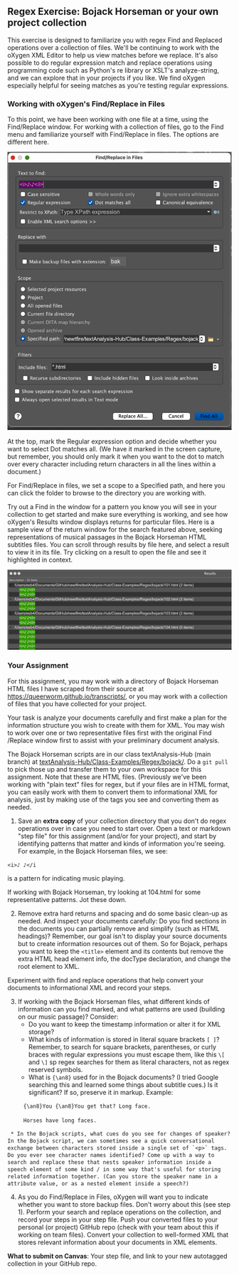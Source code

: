 ## Regex Exercise: Bojack Horseman or your own project collection

This exercise is designed to familiarize you with regex Find and Replaced operations over a collection of files. We'll be continuing to work with the oXygen XML Editor to help us view matches before we replace. It's also possible to do regular expression match and replace operations using programming code such as Python's re library or XSLT's analyze-string, and we can explore that in your projects if you like. We find oXygen especially helpful for seeing matches as you're testing regular expressions.

### Working with oXygen's Find/Replace in Files
To this point, we have been working with one file at a time, using the Find/Replace window. For working with a collection of files, go to the Find menu and familiarize yourself with Find/Replace in files. The options are different here. 

<img width="600" alt="oxygenFindReplaceFiles" src="oxygenFindReplaceFiles.png">

At the top, mark the Regular expression option and decide whether you want to select Dot matches all. (We have it marked in the screen capture, but remember, you should only mark it when you want to the dot to match over every character including return characters in all the lines within a document.) 

For Find/Replace in files, we set a scope to a Specified path, and here you can click the folder to browse to the directory you are working with. 

Try out a Find in the window for a pattern you know you will see in your collection to get started and make sure everything is working, and see how oXygen's Results window displays returns for particular files. Here is a sample view of the return window for the search featured above, seeking representations of musical passages in the Bojack Horseman HTML subtitles files. You can scroll through results by file here, and select a result to view it in its file. Try clicking on a result to open the file and see it highlighted in context. 


<img width="600" alt="oxygenFindReplaceFiles" src="FindReplaceFiles-Return.png">

### Your Assignment

For this assignment, you may work with a directory of Bojack Horseman HTML files I have scraped from their source at <https://queerworm.github.io/transcripts/>, or you may work with a collection of files that you have collected for your project.

Your task is analyze your documents carefully and first make a plan for the information structure you wish to create with them for XML. You may wish to work over one or two representative files first with the original Find /Replace window first to assist with your preliminary document analysis. 

The Bojack Horseman scripts are in our class textAnalysis-Hub (main branch) at [textAnalysis-Hub/Class-Examples/Regex/bojack/](https://github.com/newtfire/textAnalysis-Hub/tree/main/Class-Examples/Regex/bojack). Do a `git pull` to pick those up and transfer them to your own workspace for this assignment. Note that these are HTML files. (Previously we've been working with "plain text" files for regex, but if your files are in HTML format, you can easily work with them to convert them to informational XML for analysis, just by making use of the tags you see and converting them as needed.

1. Save an **extra copy** of your collection directory that you don't do regex operations over in case you need to start over. Open a text or markdown "step file" for this assignment (and/or for your project), and start by identifying patterns that matter and kinds of information you're seeing. For example, in the Bojack Horseman files, we see:

```
<i>♪ ♪</i
```
is a pattern for indicating music playing. 

If working with Bojack Horseman, try looking at 104.html for some representative patterns. Jot these down.

2. Remove extra hard returns and spacing and do some basic clean-up as needed. And inspect your documents carefully: Do you find sections in the documents you can partially remove and simplify (such as HTML headings)? Remember, our goal isn't to display your source documents but to create information resources out of them. So for Bojack, perhaps you want to keep the `<title>` element and its contents but remove the extra HTML head element info, the docType declaration, and change the root element to XML. 

Experiment with find and replace operations that help convert your documents to informational XML and record your steps.

3. If working with the Bojack Horseman files, what different kinds of information can you find marked, and what patterns are used (building on our music passage)? Consider:
     * Do you want to keep the timestamp information or alter it for XML storage? 
     * What kinds of information is stored in literal square brackets `[ ]`? Remember, to search for square brackets, parentheses, or curly braces with regular expressions you must escape them, like this `\[` and `\]` sp regex searches for them as literal characters, not as regex reserved symbols. 
     * What is `{\an8}` used for in the Bojack documents? (I tried Google searching this and learned some things about subtitle cues.) Is it significant? If so, preserve it in markup. Example: 

```
     {\an8}You {\an8}You get that? Long face.
     
     Horses have long faces.
```     

     * In the Bojack scripts, what cues do you see for changes of speaker? In the Bojack script, we can sometimes see a quick conversational exchange between characters stored inside a single set of `<p>` tags. Do you ever see character names identified? Come up with a way to search and replace these that nests speaker information inside a speech element of some kind / in some way that's useful for storing related information together. (Can you store the speaker name in a attribute value, or as a nested element inside a speech?) 
     
4. As you do Find/Replace in Files, oXygen will want you to indicate whether you want to store backup files. Don't worry about this (see step 1). Perform your search and replace operations on the collection, and record your steps in your step file. Push your converted files to your personal (or project) GitHub repo (check with your team about this if working on team files). Convert your collection to well-formed XML that stores relevant information about your documents in XML elements.  

  **What to submit on Canvas**: Your step file, and link to your new autotagged collection in your GitHub repo. 











